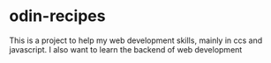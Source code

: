 # odin-recipes
 This is a project to help my web development skills, mainly in ccs and javascript. 
 I also want to learn the backend of web development
